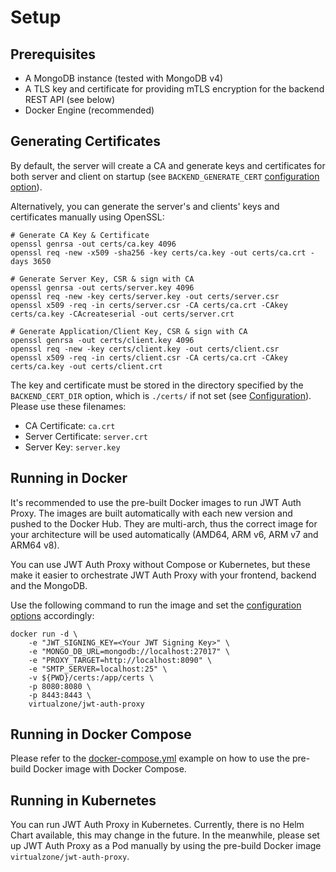 # Setup

## Prerequisites
* A MongoDB instance (tested with MongoDB v4)
* A TLS key and certificate for providing mTLS encryption for the backend REST API (see below)
* Docker Engine (recommended)

## Generating Certificates
By default, the server will create a CA and generate keys and certificates for both server and client on startup (see ```BACKEND_GENERATE_CERT``` [configuration option](config.md)).

Alternatively, you can generate the server's and clients' keys and certificates manually using OpenSSL:

```
# Generate CA Key & Certificate
openssl genrsa -out certs/ca.key 4096
openssl req -new -x509 -sha256 -key certs/ca.key -out certs/ca.crt -days 3650

# Generate Server Key, CSR & sign with CA
openssl genrsa -out certs/server.key 4096
openssl req -new -key certs/server.key -out certs/server.csr
openssl x509 -req -in certs/server.csr -CA certs/ca.crt -CAkey certs/ca.key -CAcreateserial -out certs/server.crt

# Generate Application/Client Key, CSR & sign with CA
openssl genrsa -out certs/client.key 4096
openssl req -new -key certs/client.key -out certs/client.csr
openssl x509 -req -in certs/client.csr -CA certs/ca.crt -CAkey certs/ca.key -out certs/client.crt
```

The key and certificate must be stored in the directory specified by the ```BACKEND_CERT_DIR``` option, which is ```./certs/``` if not set (see [Configuration](config.md)). Please use these filenames:

* CA Certificate: ```ca.crt```
* Server Certificate: ```server.crt```
* Server Key: ```server.key```

## Running in Docker
It's recommended to use the pre-built Docker images to run JWT Auth Proxy. The images are built automatically with each new version and pushed to the Docker Hub. They are multi-arch, thus the correct image for your architecture will be used automatically (AMD64, ARM v6, ARM v7 and ARM64 v8).

You can use JWT Auth Proxy without Compose or Kubernetes, but these make it easier to orchestrate JWT Auth Proxy with your frontend, backend and the MongoDB.

Use the following command to run the image and set the [configuration options](config.md) accordingly:

```
docker run -d \
    -e "JWT_SIGNING_KEY=<Your JWT Signing Key>" \
    -e "MONGO_DB_URL=mongodb://localhost:27017" \
    -e "PROXY_TARGET=http://localhost:8090" \
    -e "SMTP_SERVER=localhost:25" \
    -v ${PWD}/certs:/app/certs \
    -p 8080:8080 \
    -p 8443:8443 \
    virtualzone/jwt-auth-proxy
```

## Running in Docker Compose
Please refer to the [docker-compose.yml](https://github.com/virtualzone/jwt-auth-proxy/blob/master/example/docker-compose.yml) example on how to use the pre-build Docker image with Docker Compose.

## Running in Kubernetes
You can run JWT Auth Proxy in Kubernetes. Currently, there is no Helm Chart available, this may change in the future. In the meanwhile, please set up JWT Auth Proxy as a Pod manually by using the pre-build Docker image ```virtualzone/jwt-auth-proxy```.